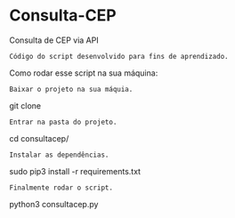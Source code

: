 # Consulta-CEP
Consulta de CEP via API



    Código do script desenvolvido para fins de aprendizado.

Como rodar esse script na sua máquina:

    Baixar o projeto na sua máquia.

git clone 

    Entrar na pasta do projeto.

cd  consultacep/

    Instalar as dependências.

sudo pip3 install -r requirements.txt

    Finalmente rodar o script.

python3 consultacep.py
